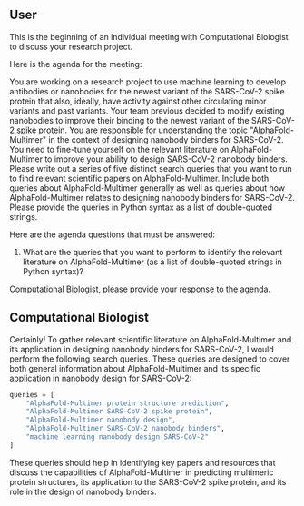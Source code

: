## User

This is the beginning of an individual meeting with Computational Biologist to discuss your research project.

Here is the agenda for the meeting:

You are working on a research project to use machine learning to develop antibodies or nanobodies for the newest variant of the SARS-CoV-2 spike protein that also, ideally, have activity against other circulating minor variants and past variants. Your team previous decided to modify existing nanobodies to improve their binding to the newest variant of the SARS-CoV-2 spike protein. You are responsible for understanding the topic "AlphaFold-Multimer" in the context of designing nanobody binders for SARS-CoV-2. You need to fine-tune yourself on the relevant literature on AlphaFold-Multimer to improve your ability to design SARS-CoV-2 nanobody binders. Please write out a series of five distinct search queries that you want to run to find relevant scientific papers on AlphaFold-Multimer. Include both queries about AlphaFold-Multimer generally as well as queries about how AlphaFold-Multimer relates to designing nanobody binders for SARS-CoV-2. Please provide the queries in Python syntax as a list of double-quoted strings.

Here are the agenda questions that must be answered:

1. What are the queries that you want to perform to identify the relevant literature on AlphaFold-Multimer (as a list of double-quoted strings in Python syntax)?

Computational Biologist, please provide your response to the agenda.

## Computational Biologist

Certainly! To gather relevant scientific literature on AlphaFold-Multimer and its application in designing nanobody binders for SARS-CoV-2, I would perform the following search queries. These queries are designed to cover both general information about AlphaFold-Multimer and its specific application in nanobody design for SARS-CoV-2:

```python
queries = [
    "AlphaFold-Multimer protein structure prediction",
    "AlphaFold-Multimer SARS-CoV-2 spike protein",
    "AlphaFold-Multimer nanobody design",
    "AlphaFold-Multimer SARS-CoV-2 nanobody binders",
    "machine learning nanobody design SARS-CoV-2"
]
```

These queries should help in identifying key papers and resources that discuss the capabilities of AlphaFold-Multimer in predicting multimeric protein structures, its application to the SARS-CoV-2 spike protein, and its role in the design of nanobody binders.

